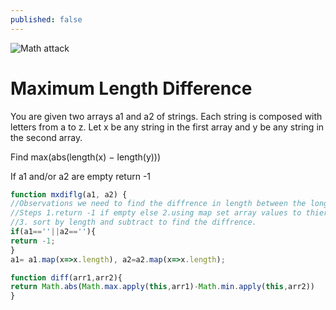 ```yaml
---
published: false
---
```

<div class="post-img" markdown="1">

![Math attack](http://solidwize.com/wp-content/uploads/2012/11/Scale-Sketch-SolidWorks.jpg)
</div>
   
   
# Maximum Length Difference   
   
   
You are given two arrays a1 and a2 of strings. Each string is composed with letters from a to z. Let x be any string in the first array and y be any string in the second array.

Find max(abs(length(x) − length(y)))

If a1 and/or a2 are empty return -1

```javascript
function mxdiflg(a1, a2) {
//Observations we need to find the diffrence in length between the longest str in each arr
//Steps 1.return -1 if empty else 2.using map set array values to thier lengths and combine
//3. sort by length and subtract to find the diffrence.
if(a1==''||a2==''){
return -1;
}
a1= a1.map(x=>x.length), a2=a2.map(x=>x.length);

function diff(arr1,arr2){
return Math.abs(Math.max.apply(this,arr1)-Math.min.apply(this,arr2))
}
```

